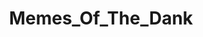 ---
title: Memes_Of_The_Dank
crosslinks:
- REEEEEEEEEE
- hatchery
- FrenchWestIndies
- areolas
- nasheed
- 2007scape
- notgayporn
- Momokun_MariahMallad
---
